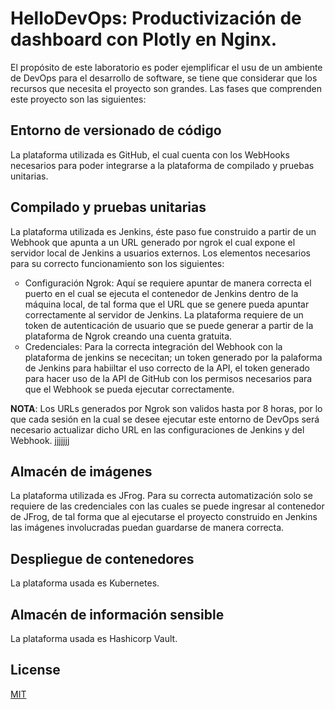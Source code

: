 # HelloDevOps: Productivización de dashboard con Plotly en Nginx.

El propósito de este laboratorio es poder ejemplificar el usu de un ambiente de DevOps para el desarrollo de software, se tiene que considerar que los recursos que necesita el proyecto son grandes. Las fases que comprenden este proyecto son las siguientes:

## Entorno de versionado de código

La plataforma utilizada es GitHub, el cual cuenta con los WebHooks necesarios para poder integrarse a la plataforma de compilado y pruebas unitarias.

## Compilado y pruebas unitarias

La plataforma utilizada es Jenkins, éste paso fue construido a partir de un Webhook que apunta a un URL generado por ngrok el cual expone el servidor local de Jenkins a usuarios externos. Los elementos necesarios para su correcto funcionamiento son los siguientes:

<ul style="list-style-type:circle">
<li>Configuración Ngrok: Aquí se requiere apuntar de manera correcta el puerto en el cual se ejecuta el contenedor de Jenkins dentro de la máquina local, de tal forma que el URL que se genere pueda apuntar correctamente al servidor de Jenkins. La plataforma requiere de un token de autenticación de usuario que se puede generar a partir de la plataforma de Ngrok creando una cuenta gratuita.</li>
<li>Credenciales: Para la correcta integración del Webhook con la plataforma de jenkins se nececitan; un token generado por la palaforma de Jenkins para habiiltar el uso correcto de la API, el token generado para hacer uso de la API de GitHub con los permisos necesarios para que el Webhook se pueda ejecutar correctamente.</li>
</ul>
<b>NOTA</b>: Los URLs generados por Ngrok son validos hasta por 8 horas, por lo que cada sesión en la cual se desee ejecutar este entorno de DevOps será necesario actualizar dicho URL en las configuraciones de Jenkins y del Webhook. jjjjjjj

## Almacén de imágenes

La plataforma utilizada es JFrog. Para su correcta automatización solo se requiere de las credenciales con las cuales se puede ingresar al contenedor de JFrog, de tal forma que al ejecutarse el proyecto construido en Jenkins las imágenes involucradas puedan guardarse de manera correcta.

## Despliegue de contenedores

La plataforma usada es Kubernetes.

## Almacén de información sensible

La plataforma usada es Hashicorp Vault.

## License

[MIT](https://choosealicense.com/licenses/mit/)
